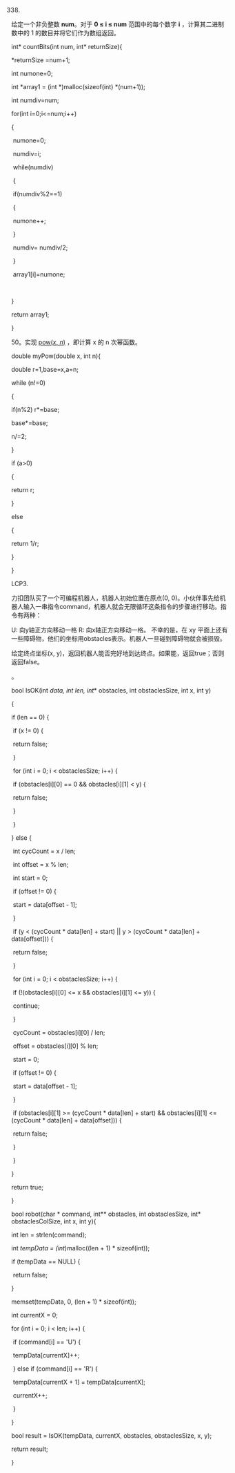 338.

给定一个非负整数 **num**。对于 **0 ≤ i ≤ num** 范围中的每个数字 **i** ，计算其二进制数中的 1 的数目并将它们作为数组返回。

int* countBits(int num, int* returnSize){

   *returnSize =num+1;

  int numone=0;

  int *array1 = (int *)malloc(sizeof(int) *(num+1));

  int numdiv=num;

  for(int i=0;i<=num;i++)

  {

​    numone=0;

​    numdiv=i;

​    while(numdiv)

​    {

​      if(numdiv%2==1)

​      {

​        numone++;

​      }

​      numdiv= numdiv/2;

​    }

​    array1[i]=numone;

​    

  }

  return array1;

}

50。实现 [pow(*x*, *n*)](https://www.cplusplus.com/reference/valarray/pow/) ，即计算 x 的 n 次幂函数。

double myPow(double x, int n){

 double r=1,base=x,a=n;

 while (n!=0)

 {

  if(n%2) r*=base;

  base*=base;

  n/=2;

 }

if (a>0)

{

  return r;

}

else

{

  return 1/r;

}

}

LCP3.

力扣团队买了一个可编程机器人，机器人初始位置在原点(0, 0)。小伙伴事先给机器人输入一串指令command，机器人就会无限循环这条指令的步骤进行移动。指令有两种：

U: 向y轴正方向移动一格
R: 向x轴正方向移动一格。
不幸的是，在 xy 平面上还有一些障碍物，他们的坐标用obstacles表示。机器人一旦碰到障碍物就会被损毁。

给定终点坐标(x, y)，返回机器人能否完好地到达终点。如果能，返回true；否则返回false。

 

。



bool IsOK(int *data, int len, int** obstacles, int obstaclesSize, int x, int y) 

{

  if (len == 0) {

​    if (x != 0) {

​      return false;

​    }

​    for (int i = 0; i < obstaclesSize; i++) {

​      if (obstacles[i][0] == 0 && obstacles[i][1] < y) {

​        return false;

​      }

​    }

  } else {

​    int cycCount = x / len;

​    int offset = x % len;

​    int start = 0;

​    if (offset != 0) {

​      start = data[offset - 1];

​    }

​    if (y < (cycCount * data[len] + start) || y > (cycCount * data[len] + data[offset])) {

​      return false;

​    }

​    for (int i = 0; i < obstaclesSize; i++) {

​      if (!(obstacles[i][0] <= x && obstacles[i][1] <= y)) {

​        continue;

​      }

​      cycCount = obstacles[i][0] / len;

​      offset = obstacles[i][0] % len;

​      start = 0;

​      if (offset != 0) {

​        start = data[offset - 1];

​      }

​      if (obstacles[i][1] >= (cycCount * data[len] + start) && obstacles[i][1] <= (cycCount * data[len] + data[offset])) {

​        return false;

​      }

​    }

  }

  return true;

}



bool robot(char * command, int** obstacles, int obstaclesSize, int* obstaclesColSize, int x, int y){

  int len = strlen(command);

  int *tempData = (int*)malloc((len + 1) * sizeof(int)); 

  if (tempData == NULL) {

​    return false;

  }

  memset(tempData, 0, (len + 1) * sizeof(int));

  int currentX = 0;

  for (int i = 0; i < len; i++) {

​    if (command[i] == 'U') {

​      tempData[currentX]++;

​    } else if (command[i] == 'R') {

​      tempData[currentX + 1] = tempData[currentX];

​      currentX++;

​    }

  }

  bool result = IsOK(tempData, currentX, obstacles, obstaclesSize, x, y);

  return result;

}